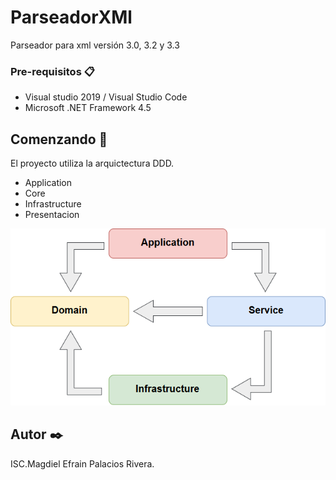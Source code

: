 # ParseadorXMl
Parseador para xml versión 3.0, 3.2 y 3.3


### Pre-requisitos 📋

* Visual studio 2019 / Visual Studio Code
* Microsoft .NET Framework 4.5

## Comenzando 🚀
El proyecto utiliza la arquictectura DDD.

* Application
* Core
* Infrastructure
* Presentacion

![projects_dependencies](docs/1_qpHCIA7RDfW89KtSUXGJog.png)



## Autor ✒️

ISC.Magdiel Efrain Palacios Rivera.
